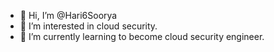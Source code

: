- 👋 Hi, I’m @Hari6Soorya
- 👀 I’m interested in cloud security.
- 🌱 I’m currently learning to become cloud security engineer.



<!---
Hari6Soorya/Hari6Soorya is a ✨ special ✨ repository because its `README.md` (this file) appears on your GitHub profile.
You can click the Preview link to take a look at your changes.
--->
